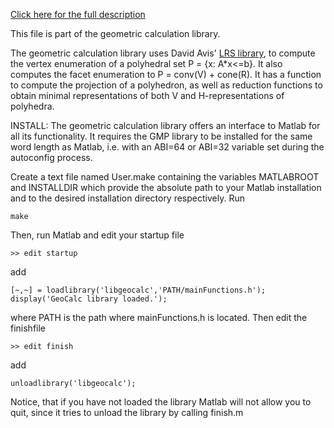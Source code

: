 [Click here for the full description][home]

This file is part of the geometric calculation library.

The geometric calculation library uses David Avis' [LRS library][lrs], 
to compute the vertex enumeration of a polyhedral set P = {x: A*x<=b}. 
It also computes the facet enumeration to P = conv(V) + cone(R). 
It has a function to compute the projection of a polyhedron, as well as reduction functions
to obtain minimal representations of both V and H-representations of
polyhedra.

INSTALL:
The geometric calculation library offers an interface to Matlab for all
its functionality. It requires the GMP library to be installed for the same
word length as Matlab, i.e. with an ABI=64 or ABI=32 variable set during the 
autoconfig process.

Create a text file named User.make containing the variables MATLABROOT and INSTALLDIR
which provide the absolute path to your Matlab installation and to the desired installation 
directory respectively.
Run 
	
	make

Then, run Matlab and edit your startup file

	>> edit startup

add 
	
	[~,~] = loadlibrary('libgeocalc','PATH/mainFunctions.h');
	display('GeoCalc library loaded.');

where PATH is the path where mainFunctions.h is located. Then edit the finishfile

	>> edit finish

add
	
	unloadlibrary('libgeocalc');

Notice, that if you have not loaded the library Matlab will not allow you to quit,
since it tries to unload the library by calling finish.m

[lrs]: http://cgm.cs.mcgill.ca/~avis/C/lrs.html
[home]: http://worc4021.github.io/GeoCalcLib